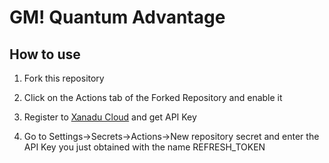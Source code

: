 # GM! Quantum Advantage

## How to use

1. Fork this repository

2. Click on the Actions tab of the Forked Repository and enable it

3. Register to [Xanadu Cloud](https://cloud.xanadu.ai/) and get API Key

4. Go to Settings→Secrets→Actions→New repository secret and enter the API Key you just obtained with the name REFRESH_TOKEN
